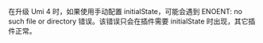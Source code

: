 在升级 Umi 4 时，如果使用手动配置 initialState，可能会遇到 ENOENT: no such file or directory 错误。该错误只会在插件需要 initialState 时出现，其它插件正常。

